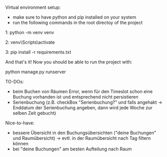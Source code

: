 Virtual environment setup:

- make sure to have python and pip installed on your system
- run the following commands in the root directoy of the project

1:
python -m venv venv

2: 
venv\Scripts\activate

3:
pip install -r requirements.txt


And that's it! Now you should be able to run the project with:

python manage.py runserver




TO-DOs:
- beim Buchen von Räumen Error, wenn für den Timeslot schon eine Buchung vorhanden ist und entsprechend nicht persistieren
- Serienbuchung (z.B. checkBox "Serienbuchung?" und falls angehakt -> Enddatum der Serienbuchung angeben, dann wird jede Woche zur selben Zeit gebucht)

Nice-to-have:
- bessere Übersicht in den Buchungsübersichten ("deine Buchungen" und Raumübersicht)
    -> evtl. in der Raumübersicht nach Tag filtern können
- bei "deine Buchungen" am besten Aufteilung nach Raum
